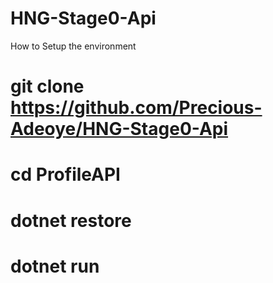 # HNG-Stage0-Api
How to Setup the environment
# git clone <https://github.com/Precious-Adeoye/HNG-Stage0-Api>
# cd ProfileAPI
# dotnet restore
# dotnet run
